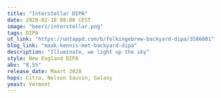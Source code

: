```yaml
---
title: "Interstellar DIPA"
date: 2020-02-18 08:00 CEST
image: "beers/interstellar.png"
tags: DIPA
ut_link: "https://untappd.com/b/folkingebrew-backyard-dipa/3586001"
blog_link: "maak-kennis-met-backyard-dipa"
description: "Illuminate, we light up the sky"
style: New England DIPA
abv: "8,5%"
release_date: Maart 2020
hops: Citra, Nelson Sauvin, Galaxy
yeast: Vermont
---
```

